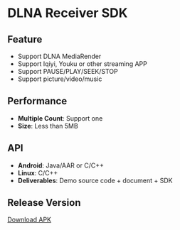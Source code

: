 # DLNA Receiver SDK

## Feature

* Support DLNA MediaRender     
* Support Iqiyi, Youku or other streaming APP    
* Support PAUSE/PLAY/SEEK/STOP     
* Support picture/video/music                   

## Performance       

* **Multiple Count**: Support one                      
* **Size**: Less than 5MB              

## API

* **Android**: Java/AAR or C/C++            
* **Linux**: C/C++     
* **Deliverables**: Demo source code + document + SDK         

## Release Version          
   
[Download APK](https://github.com/WirelessPresentation/WirelessDisplay/releases/download/latest/BJCastTV.apk)

